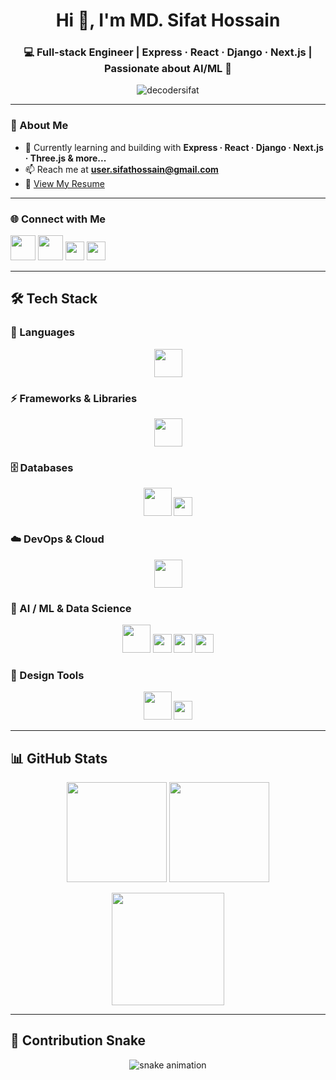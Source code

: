<h1 align="center">Hi 👋, I'm MD. Sifat Hossain</h1>
<h3 align="center">💻 Full-stack Engineer | Express · React · Django · Next.js | Passionate about AI/ML 🤖</h3>

<p align="center">
  <img src="https://komarev.com/ghpvc/?username=decodersifat&label=Profile%20views&color=0e75b6&style=flat" alt="decodersifat" />
</p>

---

### 🚀 About Me  
- 🌱 Currently learning and building with **Express · React · Django · Next.js · Three.js & more...**  
- 📫 Reach me at **user.sifathossain@gmail.com**  
- 📄 [View My Resume](https://drive.google.com/file/d/12O0xoJU_gXBNibwFAW8Arv7CLIvoz_UK/view)

---

### 🌐 Connect with Me  
<p align="center">

<a href="https://facebook.com/in/decodersifat"><img src="https://skillicons.dev/icons?i=facebook" height="40"/></a>
  <a href="https://linkedin.com/in/decodersifat"><img src="https://skillicons.dev/icons?i=linkedin" height="40"/></a>
  <a href="https://kaggle.com/decodersifat"><img src="https://img.shields.io/badge/Kaggle-20BEFF?style=for-the-badge&logo=kaggle&logoColor=white" height="30"/></a>
  <a href="https://codeforces.com/profile/iamsifat404"><img src="https://img.shields.io/badge/Codeforces-445f9d?style=for-the-badge&logo=codeforces&logoColor=white" height="30"/></a>
</p>

---

## 🛠️ Tech Stack  

### 📝 Languages  
<p align="center">
  <img src="https://skillicons.dev/icons?i=js,ts,python,html,css" height="45"/>
</p>

### ⚡ Frameworks & Libraries  
<p align="center">
  <img src="https://skillicons.dev/icons?i=react,nextjs,tailwind,express,django,nodejs" height="45"/>
</p>

### 🗄️ Databases  
<p align="center">
  <img src="https://skillicons.dev/icons?i=mysql,postgresql,mongodb,redis" height="45"/>
  <img src="https://img.shields.io/badge/SQLite-07405E?style=for-the-badge&logo=sqlite&logoColor=white" height="30"/>
</p>

### ☁️ DevOps & Cloud  
<p align="center">
  <img src="https://skillicons.dev/icons?i=docker,kubernetes,git,github,aws,gcp" height="45"/>
</p>

### 🤖 AI / ML & Data Science  
<p align="center">
  <img src="https://skillicons.dev/icons?i=tensorflow" height="45"/>
  <img src="https://img.shields.io/badge/Pandas-150458?style=for-the-badge&logo=pandas&logoColor=white" height="30"/>
  <img src="https://img.shields.io/badge/Scikit--Learn-F7931E?style=for-the-badge&logo=scikitlearn&logoColor=white" height="30"/>
  <img src="https://img.shields.io/badge/Seaborn-2E4C6D?style=for-the-badge&logo=python&logoColor=white" height="30"/>
</p>

### 🎨 Design Tools  
<p align="center">
  <img src="https://skillicons.dev/icons?i=figma" height="45"/>
  <img src="https://img.shields.io/badge/Adobe%20XD-FF61F6?style=for-the-badge&logo=adobexd&logoColor=white" height="30"/>
</p>

---

## 📊 GitHub Stats  

<p align="center">
  <img src="https://github-readme-stats.vercel.app/api?username=decodersifat&show_icons=true&theme=tokyonight" height="160"/>
  <img src="https://github-readme-stats.vercel.app/api/top-langs?username=decodersifat&layout=compact&theme=tokyonight" height="160"/>
</p>

<p align="center">
  <img src="https://streak-stats.demolab.com?user=decodersifat&theme=tokyonight" height="180"/>
</p>

---

## 🐍 Contribution Snake  
<p align="center">
  <img src="https://raw.githubusercontent.com/decodersifat/decodersifat/output/github-snake.svg" alt="snake animation"/>
</p>